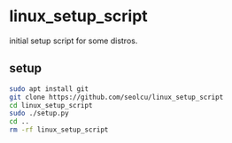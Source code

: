 # linux_setup_script

initial setup script for some distros.

## setup

```bash
sudo apt install git
git clone https://github.com/seolcu/linux_setup_script
cd linux_setup_script
sudo ./setup.py
cd ..
rm -rf linux_setup_script
```
